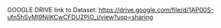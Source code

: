 GOOGLE DRIVE link to Dataset:
https://drive.google.com/file/d/1AP00S-ufn5hSvMI9NjlKCwCFDUZPiO_i/view?usp=sharing
